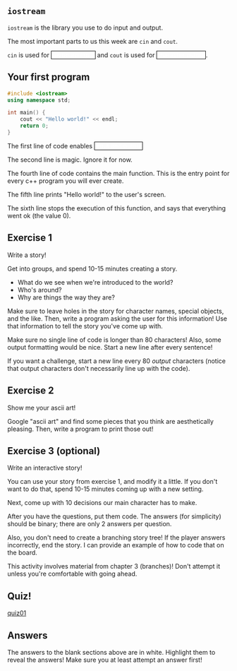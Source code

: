 ``iostream``
--------
``iostream`` is the library you use to do input and output.

The most important parts to us this week are ``cin`` and ``cout``.

``cin`` is used for
<a style="color:white;border:solid black;border-width:1px">keyboard input</a>
and ``cout`` is used for
<a style="color:white;border:solid black;border-width:1px">character output</a>.


Your first program
----
```c++
#include <iostream>
using namespace std;

int main() {
    cout << "Hello world!" << endl;
    return 0;
}
```

The first line of code enables
<a style="color:white;border:solid black;border-width:1px">input and output</a>

The second line is magic.
Ignore it for now.

The fourth line of code contains the main function.
This is the entry point for every c++ program you will ever create.

The fifth line prints "Hello world!" to the user's screen.

The sixth line stops the execution of this function, and says that everything went ok (the value 0).


Exercise 1
---
Write a story!

Get into groups, and spend 10-15 minutes creating a story.

* What do we see when we're introduced to the world?
* Who's around?
* Why are things the way they are?

Make sure to leave holes in the story for character names, special objects, and the like.
Then, write a program asking the user for this information!
Use that information to tell the story you've come up with.

Make sure no single line of code is longer than 80 characters!
Also, some output formatting would be nice.
Start a new line after every sentence!

If you want a challenge, start a new line every 80 *output* characters
(notice that output characters don't necessarily line up with the code).


Exercise 2
---
Show me your ascii art!

Google "ascii art" and find some pieces that you think are aesthetically pleasing.
Then, write a program to print those out!


Exercise 3 (optional)
---
Write an interactive story!

You can use your story from exercise 1, and modify it a little.
If you don't want to do that, spend 10-15 minutes coming up with a new setting.

Next, come up with 10 decisions our main character has to make.

After you have the questions, put them code.
The answers (for simplicity) should be binary;
there are only 2 answers per question.

Also, you don't need to create a branching story tree!
If the player answers incorrectly, end the story.
I can provide an example of how to code that on the board.

This activity involves material from chapter 3 (branches)!
Don't attempt it unless you're comfortable with going ahead.


Quiz!
---
[quiz01](https://docs.google.com/a/ucr.edu/forms/d/e/1FAIpQLScjKZR7DzYmg73RwV3DSFHXtk6p0OPZ_9Kq6d-zv9x22c96Og/viewform)

Answers
---
The answers to the blank sections above are in white.
Highlight them to reveal the answers!
Make sure you at least attempt an answer first!

